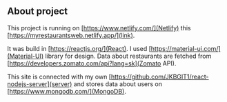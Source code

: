 ## About project

This project is running on [https://www.netlify.com/](Netlify) this [https://myrestaurantsweb.netlify.app/](link).

It was build in [https://reactjs.org/](React). I used [https://material-ui.com/](Material-UI) library for design. Data about restaurants are fetched from [https://developers.zomato.com/api?lang=sk](Zomato API).

This site is connected with my own [https://github.com/JKBGIT1/react-nodejs-server](server) and stores data about users on [https://www.mongodb.com/](MongoDB).
